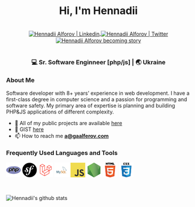 <div align="center">
 <h1> Hi, I'm Hennadii</h1>
</div>

<br>

<div align="center">
 <a href="https://linkedin.com/in/gaalferov" target="_blank">
   <img align="center" alt="Hennadii Alforov | Linkedin " width="40px" src="http://www.prepare1.com/wp-content/uploads/2014/04/linkedin-logo-high-res-1254-1024x1024.jpg"</a>
  
  <a href="https://twitter.com/gaalferov" target="_blank">
    <img align="center" alt="Hennadii Alforov | Twitter" width="41px" src="https://raw.githubusercontent.com/anuraghazra/anuraghazra/master/assets/twitter.svg" />
  </a>

  <a href="https://gaalferov.com" target="_blank">
    <img align="center" alt="Hennadii Alforov becoming story" width="41px" src="https://cdn2.iconfinder.com/data/icons/programming-50/64/206_programming-programmer-coder-developer-512.png" />
  </a>
 </div>

<br>

<div align="center">
<h3>💻 Sr. Software Enginneer [php/js] | 🌏 Ukraine </h3>
</div>

### About Me

Software developer with 8+ years’ experience in web development.
I have a first-class degree in computer science and a passion for programming and software safety.
My primary area of expertise is planning and building PHP&JS applications of different complexity.

- 👨‍ All of my public projects are available  [here](https://github.com/gaalferov?tab=repositories)
- 💾 GIST [here](https://gist.github.com/gaalferov)
- 📫  How to reach me **a@gaalferov.com**

### Frequently Used Languages and Tools 

<code><img height="40" src="https://raw.githubusercontent.com/github/explore/80688e429a7d4ef2fca1e82350fe8e3517d3494d/topics/php/php.png"></code>
<code><img height="40" src="https://raw.githubusercontent.com/github/explore/80688e429a7d4ef2fca1e82350fe8e3517d3494d/topics/symfony/symfony.png"></code>
<code><img height="40" src="https://raw.githubusercontent.com/github/explore/80688e429a7d4ef2fca1e82350fe8e3517d3494d/topics/laravel/laravel.png"></code>
<code><img height="40" src="https://raw.githubusercontent.com/github/explore/80688e429a7d4ef2fca1e82350fe8e3517d3494d/topics/mysql/mysql.png"></code>
<code><img height="40" src="https://raw.githubusercontent.com/github/explore/80688e429a7d4ef2fca1e82350fe8e3517d3494d/topics/javascript/javascript.png"></code>
<code><img height="40" src="https://raw.githubusercontent.com/github/explore/80688e429a7d4ef2fca1e82350fe8e3517d3494d/topics/nodejs/nodejs.png"></code> 
<code><img height="40" src="https://raw.githubusercontent.com/github/explore/5c058a388828bb5fde0bcafd4bc867b5bb3f26f3/topics/html/html.png"></code>
<code><img height="40" src="https://raw.githubusercontent.com/github/explore/5c058a388828bb5fde0bcafd4bc867b5bb3f26f3/topics/css/css.png"></code>


<br>

![Hennadii's github stats](https://github-readme-stats.vercel.app/api?username=gaalferov&count_private=true&include_all_commits=true&show_icons=true&theme=default)


